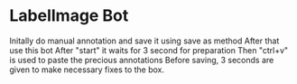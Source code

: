 <h1>LabelImage Bot </h1>
Initally do manual annotation and save it using save as method
After that use this bot
After "start" it waits for 3 second for preparation
Then "ctrl+v" is used to paste the precious annotations
Before saving, 3 seconds are given to make necessary fixes to the box.
